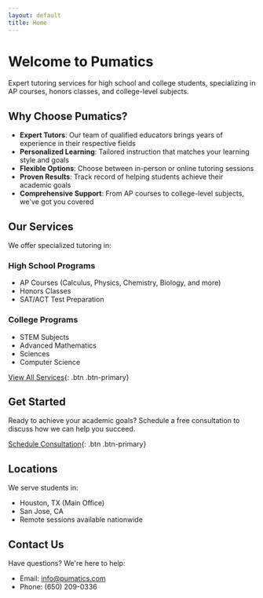 ```yaml
---
layout: default
title: Home
---
```


# Welcome to Pumatics

Expert tutoring services for high school and college students, specializing in AP courses, honors classes, and college-level subjects.

## Why Choose Pumatics?

- **Expert Tutors**: Our team of qualified educators brings years of experience in their respective fields
- **Personalized Learning**: Tailored instruction that matches your learning style and goals
- **Flexible Options**: Choose between in-person or online tutoring sessions
- **Proven Results**: Track record of helping students achieve their academic goals
- **Comprehensive Support**: From AP courses to college-level subjects, we've got you covered

## Our Services

We offer specialized tutoring in:

### High School Programs
- AP Courses (Calculus, Physics, Chemistry, Biology, and more)
- Honors Classes
- SAT/ACT Test Preparation

### College Programs
- STEM Subjects
- Advanced Mathematics
- Sciences
- Computer Science

[View All Services](/services){: .btn .btn-primary}

## Get Started

Ready to achieve your academic goals? Schedule a free consultation to discuss how we can help you succeed.

[Schedule Consultation](/contact){: .btn .btn-primary}

## Locations

We serve students in:
- Houston, TX (Main Office)
- San Jose, CA
- Remote sessions available nationwide

## Contact Us

Have questions? We're here to help:
- Email: [info@pumatics.com](mailto:info@pumatics.com)
- Phone: (650) 209-0336